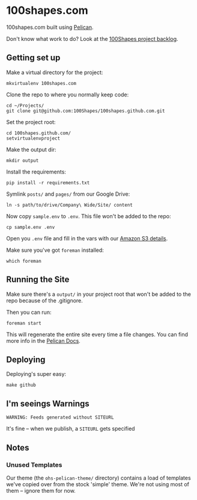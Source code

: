 100shapes.com
=============

100shapes.com built using [Pelican](http://docs.getpelican.com/en/3.0/).

Don't know what work to do? Look at the [100Shapes project backlog](https://www.pivotaltracker.com/projects/671939#).

Getting set up
--------------

Make a virtual directory for the project:

	mkvirtualenv 100shapes.com

Clone the repo to where you normally keep code:

	cd ~/Projects/
	git clone git@github.com:100Shapes/100shapes.github.com.git

Set the project root:

	cd 100shapes.github.com/
	setvirtualenvproject

Make the output dir:

	mkdir output

Install the requirements:

	pip install -r requirements.txt

Symlink `posts/` and `pages/` from our Google Drive:

	ln -s path/to/drive/Company\ Wide/Site/ content

Now copy `sample.env` to `.env`. This file won't be added to the repo:

	cp sample.env .env

Open you `.env` file and fill in the vars with our [Amazon S3 details](https://sites.google.com/a/onehundredshapes.com/info/credentials).

Make sure you've got `foreman` installed:

	which foreman


Running the Site
----------------

Make sure there's a `output/` in your project root that won't be added to the repo because of the .gitignore.

Then you can run:
	
	foreman start

This will regenerate the entire site every time a file changes. You can find more info in the [Pelican Docs](http://docs.getpelican.com/en/3.0/getting_started.html#kickstart-a-blog).


Deploying
---------

Deploying's super easy:

	make github 
	 

I'm seeings Warnings
--------------------

	WARNING: Feeds generated without SITEURL

It's fine – when we publish, a `SITEURL` gets specified


Notes
-----

### Unused Templates

Our theme (the `ohs-pelican-theme/` directory) contains a load of templates we've copied over from the stock 'simple' theme. We're not using most of them – ignore them for now.
